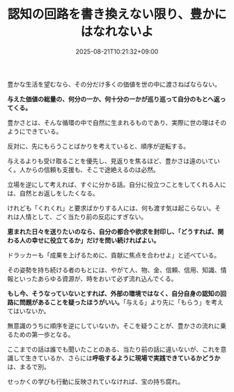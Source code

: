 ﻿---
title: "認知の回路を書き換えない限り、豊かにはなれないよ"
date: 2025-08-21T10:21:32+09:00
draft: false
---

豊かな生活を望むなら、その分だけ多くの価値を世の中に渡さねばならない。

**与えた価値の総量の、何分の一か、何十分の一かが巡り巡って自分のもとへ返ってくる。**

豊かさとは、そんな循環の中で自然に生まれるものであり、実際に世の理はそのようにできている。

反対に、先にもらうことばかりを考えていると、順序が逆転する。

与えるよりも受け取ることを優先し、見返りを焦るほど、豊かさは遠のいていく。人からの信頼も支援も、そこで途絶えるのは必然。

立場を逆にして考えれば、すぐに分かる話。自分に役立つことをしてくれる人には、自然とお返しをしたくなる。

けれども「くれくれ」と要求ばかりする人には、何も渡す気は起こらない。それは人情として、ごく当たり前の反応にすぎない。

**恵まれた日々を送りたいのなら、自分の都合や欲求を封印し、「どうすれば、関わる人の幸せに役立てるか」だけを問い続ければよい。**

ドラッカーも「成果を上げるために、貢献に焦点を合わせよ」と述べている。

その姿勢を持ち続ける者のもとには、やがて人、物、金、信頼、信用、知識、情報といったあらゆる資源が、時をおいて必ず流れ込んでくる。

**もし今、そうなっていないとすれば、外部の環境ではなく、自分自身の認知の回路に問題があることを疑ったほうがいい。**「与える」より先に「もらう」を考えてはいないか。

無意識のうちに順序を逆にしていないか。そこを疑うことが、豊かさの流れに乗るための第一歩となる。

ここまでの話は誰でも聞いたことのある、当たり前の話に違いないが、これを意識して生きているか、さらには**呼吸するように現場で実践できているかどうか**は、まるで別。

せっかくの学びも行動に反映されていなければ、宝の持ち腐れ。